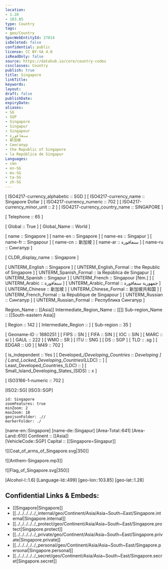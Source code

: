 ```yaml
---
location:
- 1.28
- 103.85
type: Country
tags:
- geo/Country
SpocWebEntityId: 27014
isDeleted: false
confidential: public
license: CC BY-SA 4.0
isReadOnly: false
source: https://datahub.io/core/country-codes
cssclasses: Country
publish: true
title: Singapore
linkTitle: 
keywords: 
layout: 
draft: false
publishDate: 
expiryDate: 
aliases:
- SG
- SGP
- Singapore
- Singapur
- Singapour
- سنغافورة
- 新加坡
- Сингапур
- the Republic of Singapore
- la República de Singapur
Languages:
- cmn
- en-SG
- ms-SG
- ta-SG
- zh-SG
---
```



[	ISO4217-currency_alphabetic	 :: SGD ] 
[	ISO4217-currency_name	 :: Singapore Dollar ] 
[	ISO4217-currency_numeric	 :: 702 ] 
[	ISO4217-currency_minor_unit	 :: 2 ] 
[	ISO4217-currency_country_name	 :: SINGAPORE ] 

[	Telephone	 :: 65 ] 

[	Global	 :: True ] 
[	Global_Name	 :: World ] 

[	name	 :: Singapore ] 
[	name-en	 :: Singapore ] 
[	name-es	 :: Singapur ] 
[	name-fr	 :: Singapour ] 
[	name-cn	 :: 新加坡 ] 
[	name-ar	 :: سنغافورة ] 
[	name-ru	 :: Сингапур ] 

[	CLDR_display_name	 :: Singapore ] 

[	UNTERM_English	 :: Singapore ] 
[	UNTERM_English_Formal	 :: the Republic of Singapore ] 
[	UNTERM_Spanish_Formal	 :: la República de Singapur ] 
[	UNTERM_Spanish	 :: Singapur ] 
[	UNTERM_French	 :: Singapour [fém.] ] 
[	UNTERM_Arabic	 :: سنغافورة ] 
[	UNTERM_Arabic_Formal	 :: جمهورية سنغافورة ] 
[	UNTERM_Chinese	 :: 新加坡 ] 
[	UNTERM_Chinese_Formal	 :: 新加坡共和国 ] 
[	UNTERM_French_Formal	 :: la République de Singapour ] 
[	UNTERM_Russian	 :: Сингапур ] 
[	UNTERM_Russian_Formal	 :: Республика Сингапур ] 

Region_Name ::  [[Asia]] 
Intermediate_Region_Name ::  [[]] 
Sub-region_Name ::  [[South-eastern Asia]] 

[	Region	 :: 142 ] 
[	Intermediate_Region	 ::  ] 
[	Sub-region	 :: 35 ] 

[	Geoname-ID	 :: 1880251 ] 
[	FIPS	 :: SN ] 
[	FIFA	 :: SIN ] 
[	IOC	 :: SIN ] 
[	MARC	 :: si ] 
[	GAUL	 :: 222 ] 
[	WMO	 :: SR ] 
[	ITU	 :: SNG ] 
[	DS	 :: SGP ] 
[	TLD	 :: .sg ] 
[	EDGAR	 :: U0 ] 
[	M49	 :: 702 ] 

[	is_independent	 :: Yes ] 
[	Developed_/_Developing_Countries	 :: Developing ] 
[	Land_Locked_Developing_Countries_(LLDC)	 ::  ] 
[	Least_Developed_Countries_(LDC)	 ::  ] 
[	Small_Island_Developing_States_(SIDS)	 :: x ] 

[	ISO3166-1-numeric	 :: 702 ] 



[ISO2::SG] 
[ISO3::SGP] 
```leaflet
id: Singapore
zoomFeatures: true 
minZoom: 2 
maxZoom: 18
geojsonFolder: .// 
markerFolder: ./
```

[name-en::Singapore] 
[name-de::Singapur] 
[Area-Total::641] 
[Area-Land::610] 
Continent :: [[Asia]]  
[VehicleCode::SGP] 
Capital :: [[Singapore=Singapur]]  

![[Coat_of_arms_of_Singapore.svg|350]] 

![[Anthem-Singapore.mp3]] 

![[Flag_of_Singapore.svg|350]] 

[Alcohol-l::1.6] 
[Language-Id::499] 
[geo-lon::103.85] 
[geo-lat::1.28] 



## Confidential Links & Embeds: 
- [[Singapore|Singapore]]  
- [[../../../../../_internal/geo/Continent/Asia/Asia~South~East/Singapore.internal|Singapore.internal]]  
- [[../../../../../_protect/geo/Continent/Asia/Asia~South~East/Singapore.protect|Singapore.protect]] 
- [[../../../../../_private/geo/Continent/Asia/Asia~South~East/Singapore.private|Singapore.private]] 
- [[../../../../../_personal/geo/Continent/Asia/Asia~South~East/Singapore.personal|Singapore.personal]] 
- [[../../../../../_secret/geo/Continent/Asia/Asia~South~East/Singapore.secret|Singapore.secret]] 

